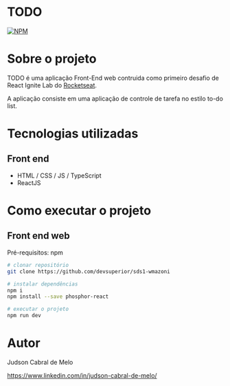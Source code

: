 # TODO
[![NPM](https://img.shields.io/npm/l/react)](https://github.com/judsoncabral/desafio-01-react-praticando-conceitos/blob/main/LICENSE) 

# Sobre o projeto

TODO é uma aplicação Front-End web contruida como primeiro desafio de React Ignite Lab do [Rocketseat](https://www.rocketseat.com.br).

A aplicação consiste em uma aplicação de controle de tarefa no estilo to-do list.

# Tecnologias utilizadas
## Front end
- HTML / CSS / JS / TypeScript
- ReactJS

# Como executar o projeto

## Front end web
Pré-requisitos: npm

```bash
# clonar repositório
git clone https://github.com/devsuperior/sds1-wmazoni

# instalar dependências
npm i
npm install --save phosphor-react

# executar o projeto
npm run dev
```

# Autor

Judson Cabral de Melo

https://www.linkedin.com/in/judson-cabral-de-melo/

